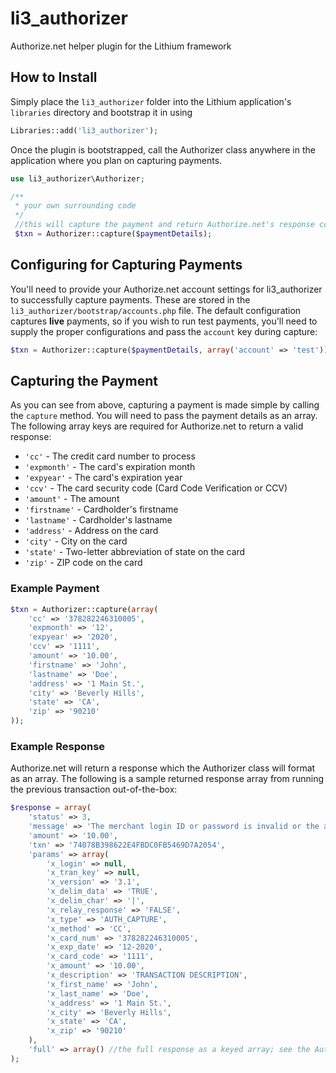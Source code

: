 li3_authorizer
==============

Authorize.net helper plugin for the Lithium framework

## How to Install

Simply place the `li3_authorizer` folder into the Lithium application's `libraries` directory and bootstrap it in using

```php
Libraries::add('li3_authorizer');
```

Once the plugin is bootstrapped, call the Authorizer class anywhere in the application where you plan on capturing payments.

```php
use li3_authorizer\Authorizer;

/**
 * your own surrounding code
 */
 //this will capture the payment and return Authorize.net's response codes
 $txn = Authorizer::capture($paymentDetails);
```

## Configuring for Capturing Payments

You'll need to provide your Authorize.net account settings for li3_authorizer to successfully capture payments. These are stored in the
`li3_authorizer/bootstrap/accounts.php` file. The default configuration captures **live** payments, so if you wish to run test payments,
you'll need to supply the proper configurations and pass the `account` key during capture:

```php
$txn = Authorizer::capture($paymentDetails, array('account' => 'test'));
```

## Capturing the Payment

As you can see from above, capturing a payment is made simple by calling the `capture` method. You will need to pass the payment details as
an array. The following array keys are required for Authorize.net to return a valid response:

* `'cc'` - The credit card number to process
* `'expmonth'` - The card's expiration month
* `'expyear'` - The card's expiration year
* `'ccv'` - The card security code (Card Code Verification or CCV)
* `'amount'` - The amount
* `'firstname'` - Cardholder's firstname
* `'lastname'` - Cardholder's lastname
* `'address'` - Address on the card
* `'city'` - City on the card
* `'state'` - Two-letter abbreviation of state on the card
* `'zip'` - ZIP code on the card

### Example Payment

```php
$txn = Authorizer::capture(array(
	'cc' => '378282246310005',
	'expmonth' => '12',
	'expyear' => '2020',
	'ccv' => '1111',
	'amount' => '10.00',
	'firstname' => 'John',
	'lastname' => 'Doe',
	'address' => '1 Main St.',
	'city' => 'Beverly Hills',
	'state' => 'CA',
	'zip' => '90210'
));
```

### Example Response

Authorize.net will return a response which the Authorizer class will format as an array. The following is a sample returned response array from running
the previous transaction out-of-the-box:

```php
$response = array(
	'status' => 3,
	'message' => 'The merchant login ID or password is invalid or the account is inactive.',
	'amount' => '10.00',
	'txn' => '74078B398622E4FBDC0FB5469D7A2054',
	'params' => array(
		'x_login' => null,
		'x_tran_key' => null,
		'x_version' => '3.1',
		'x_delim_data' => 'TRUE',
		'x_delim_char' => '|',
		'x_relay_response' => 'FALSE',
		'x_type' => 'AUTH_CAPTURE',
		'x_method' => 'CC',
		'x_card_num' => '378282246310005',
		'x_exp_date' => '12-2020',
		'x_card_code' => '1111',
		'x_amount' => '10.00',
		'x_description' => 'TRANSACTION DESCRIPTION',
		'x_first_name' => 'John',
		'x_last_name' => 'Doe',
		'x_address' => '1 Main St.',
		'x_city' => 'Beverly Hills',
		'x_state' => 'CA',
		'x_zip' => '90210'
	),
	'full' => array() //the full response as a keyed array; see the Authorize.net API for information on their response codes
);
```